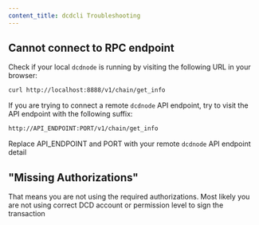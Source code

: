 ```yaml
---
content_title: dcdcli Troubleshooting
---
```


## Cannot connect to RPC endpoint

Check if your local `dcdnode` is running by visiting the following URL in your browser:

```sh
curl http://localhost:8888/v1/chain/get_info
```

If you are trying to connect a remote `dcdnode` API endpoint, try to visit the API endpoint with the following suffix:

```sh
http://API_ENDPOINT:PORT/v1/chain/get_info
```

Replace API_ENDPOINT and PORT with your remote `dcdnode` API endpoint detail

## "Missing Authorizations"

That means you are not using the required authorizations. Most likely you are not using correct DCD account or permission level to sign the transaction
